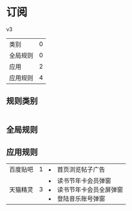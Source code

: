 # 订阅

v3

|||
| - |:-:|
|类别|0|
|全局规则|0|
|应用|2|
|应用规则|4|

## 规则类别

|||
| - |:-:|


## 全局规则



## 应用规则

||||
| - |:-:|-|
|百度贴吧|1|<li>首页浏览帖子广告|
|天猫精灵|3|<li>读书节年卡会员弹窗<li>读书节年卡会员全屏弹窗<li>登陆音乐账号弹窗|
